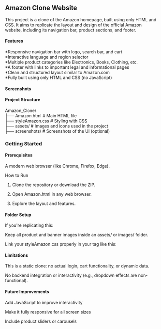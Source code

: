 <h2>Amazon Clone Website</h2>

This project is a clone of the Amazon homepage, built using only HTML and CSS. It aims to replicate the layout and design of the official Amazon website, including its navigation bar, product sections, and footer.

<h4>Features</h4>

*Responsive navigation bar with logo, search bar, and cart <br>
*Interactive language and region selector <br>
*Multiple product categories like Electronics, Books, Clothing, etc. <br>
*A footer with links to important legal and informational pages <br>
*Clean and structured layout similar to Amazon.com <br>
*Fully built using only HTML and CSS (no JavaScript) <br>

<h4>Screenshots</h4>



<h4>Project Structure</h4>

Amazon_Clone/ <br>
├── Amazon.html             # Main HTML file <br>
├── styleAmazon.css         # Styling with CSS <br>
├── assets/                 # Images and icons used in the project <br>
├── screenshots/            # Screenshots of the UI (optional) <br>

<h3>Getting Started</h3>

<h4>Prerequisites</h4>

A modern web browser (like Chrome, Firefox, Edge).

How to Run

1. Clone the repository or download the ZIP.


2. Open Amazon.html in any web browser.


3. Explore the layout and features.



<h4>Folder Setup</h4>

If you're replicating this:

Keep all product and banner images inside an assets/ or images/ folder.

Link your styleAmazon.css properly in your <head> tag like this:

<link rel="stylesheet" href="styleAmazon.css" />


<h4>Limitations</h4>

This is a static clone: no actual login, cart functionality, or dynamic data.

No backend integration or interactivity (e.g., dropdown effects are non-functional).


<h4>Future Improvements</h4>

Add JavaScript to improve interactivity

Make it fully responsive for all screen sizes

Include product sliders or carousels
